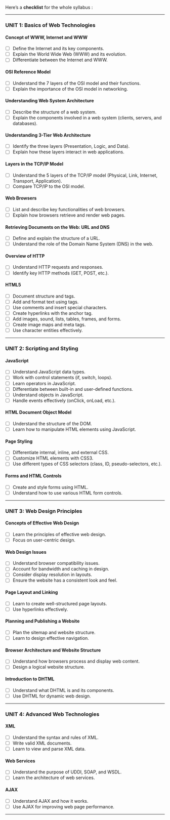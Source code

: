 Here’s a **checklist** for the whole syllabus :

---

### **UNIT 1: Basics of Web Technologies**

#### **Concept of WWW, Internet and WWW**

- [ ]  Define the Internet and its key components.
- [ ]  Explain the World Wide Web (WWW) and its evolution.
- [ ]  Differentiate between the Internet and WWW.

#### **OSI Reference Model**

- [ ]  Understand the 7 layers of the OSI model and their functions.
- [ ]  Explain the importance of the OSI model in networking.

#### **Understanding Web System Architecture**

- [ ]  Describe the structure of a web system.
- [ ]  Explain the components involved in a web system (clients, servers, and databases).

#### **Understanding 3-Tier Web Architecture**

- [ ]  Identify the three layers (Presentation, Logic, and Data).
- [ ]  Explain how these layers interact in web applications.

#### **Layers in the TCP/IP Model**

- [ ]  Understand the 5 layers of the TCP/IP model (Physical, Link, Internet, Transport, Application).
- [ ]  Compare TCP/IP to the OSI model.

#### **Web Browsers**

- [ ]  List and describe key functionalities of web browsers.
- [ ]  Explain how browsers retrieve and render web pages.

#### **Retrieving Documents on the Web: URL and DNS**

- [ ]  Define and explain the structure of a URL.
- [ ]  Understand the role of the Domain Name System (DNS) in the web.

#### **Overview of HTTP**

- [ ]  Understand HTTP requests and responses.
- [ ]  Identify key HTTP methods (GET, POST, etc.).

#### **HTML5**

- [ ]  Document structure and tags.
- [ ]  Add and format text using tags.
- [ ]  Use comments and insert special characters.
- [ ]  Create hyperlinks with the anchor tag.
- [ ]  Add images, sound, lists, tables, frames, and forms.
- [ ]  Create image maps and meta tags.
- [ ]  Use character entities effectively.

---

### **UNIT 2: Scripting and Styling**

#### **JavaScript**

- [ ]  Understand JavaScript data types.
- [ ]  Work with control statements (if, switch, loops).
- [ ]  Learn operators in JavaScript.
- [ ]  Differentiate between built-in and user-defined functions.
- [ ]  Understand objects in JavaScript.
- [ ]  Handle events effectively (onClick, onLoad, etc.).

#### **HTML Document Object Model**

- [ ]  Understand the structure of the DOM.
- [ ]  Learn how to manipulate HTML elements using JavaScript.

#### **Page Styling**

- [ ]  Differentiate internal, inline, and external CSS.
- [ ]  Customize HTML elements with CSS3.
- [ ]  Use different types of CSS selectors (class, ID, pseudo-selectors, etc.).

#### **Forms and HTML Controls**

- [ ]  Create and style forms using HTML.
- [ ]  Understand how to use various HTML form controls.

---

### **UNIT 3: Web Design Principles**

#### **Concepts of Effective Web Design**

- [ ]  Learn the principles of effective web design.
- [ ]  Focus on user-centric design.

#### **Web Design Issues**

- [ ]  Understand browser compatibility issues.
- [ ]  Account for bandwidth and caching in design.
- [ ]  Consider display resolution in layouts.
- [ ]  Ensure the website has a consistent look and feel.

#### **Page Layout and Linking**

- [ ]  Learn to create well-structured page layouts.
- [ ]  Use hyperlinks effectively.

#### **Planning and Publishing a Website**

- [ ]  Plan the sitemap and website structure.
- [ ]  Learn to design effective navigation.

#### **Browser Architecture and Website Structure**

- [ ]  Understand how browsers process and display web content.
- [ ]  Design a logical website structure.

#### **Introduction to DHTML**

- [ ]  Understand what DHTML is and its components.
- [ ]  Use DHTML for dynamic web design.

---

### **UNIT 4: Advanced Web Technologies**

#### **XML**

- [ ]  Understand the syntax and rules of XML.
- [ ]  Write valid XML documents.
- [ ]  Learn to view and parse XML data.

#### **Web Services**

- [ ]  Understand the purpose of UDDI, SOAP, and WSDL.
- [ ]  Learn the architecture of web services.

#### **AJAX**

- [ ]  Understand AJAX and how it works.
- [ ]  Use AJAX for improving web page performance.

---
